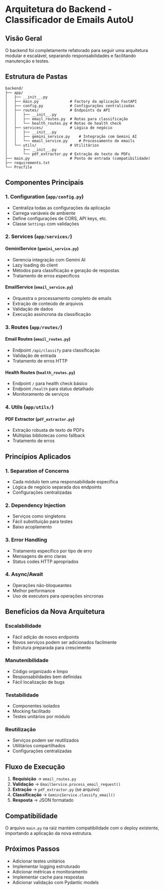 # Arquitetura do Backend - Classificador de Emails AutoU

## Visão Geral

O backend foi completamente refatorado para seguir uma arquitetura modular e escalável, separando responsabilidades e facilitando manutenção e testes.

## Estrutura de Pastas

```
backend/
├── app/
│   ├── __init__.py
│   ├── main.py              # Factory da aplicação FastAPI
│   ├── config.py            # Configurações centralizadas
│   ├── routes/              # Endpoints da API
│   │   ├── __init__.py
│   │   ├── email_routes.py  # Rotas para classificação
│   │   └── health_routes.py # Rotas de health check
│   ├── services/            # Lógica de negócio
│   │   ├── __init__.py
│   │   ├── gemini_service.py    # Integração com Gemini AI
│   │   └── email_service.py     # Processamento de emails
│   └── utils/               # Utilitários
│       ├── __init__.py
│       └── pdf_extractor.py # Extração de texto de PDFs
├── main.py                  # Ponto de entrada (compatibilidade)
├── requirements.txt
└── Procfile
```

## Componentes Principais

### 1. Configuration (`app/config.py`)
- Centraliza todas as configurações da aplicação
- Carrega variáveis de ambiente
- Define configurações de CORS, API keys, etc.
- Classe `Settings` com validações

### 2. Services (`app/services/`)

#### GeminiService (`gemini_service.py`)
- Gerencia integração com Gemini AI
- Lazy loading do client
- Métodos para classificação e geração de respostas
- Tratamento de erros específicos

#### EmailService (`email_service.py`)
- Orquestra o processamento completo de emails
- Extração de conteúdo de arquivos
- Validação de dados
- Execução assíncrona da classificação

### 3. Routes (`app/routes/`)

#### Email Routes (`email_routes.py`)
- Endpoint `/api/classify` para classificação
- Validação de entrada
- Tratamento de erros HTTP

#### Health Routes (`health_routes.py`)
- Endpoint `/` para health check básico
- Endpoint `/health` para status detalhado
- Monitoramento de serviços

### 4. Utils (`app/utils/`)

#### PDF Extractor (`pdf_extractor.py`)
- Extração robusta de texto de PDFs
- Múltiplas bibliotecas como fallback
- Tratamento de erros

## Princípios Aplicados

### 1. Separation of Concerns
- Cada módulo tem uma responsabilidade específica
- Lógica de negócio separada dos endpoints
- Configurações centralizadas

### 2. Dependency Injection
- Serviços como singletons
- Fácil substituição para testes
- Baixo acoplamento

### 3. Error Handling
- Tratamento específico por tipo de erro
- Mensagens de erro claras
- Status codes HTTP apropriados

### 4. Async/Await
- Operações não-bloqueantes
- Melhor performance
- Uso de executors para operações síncronas

## Benefícios da Nova Arquitetura

### Escalabilidade
- Fácil adição de novos endpoints
- Novos serviços podem ser adicionados facilmente
- Estrutura preparada para crescimento

### Manutenibilidade
- Código organizado e limpo
- Responsabilidades bem definidas
- Fácil localização de bugs

### Testabilidade
- Componentes isolados
- Mocking facilitado
- Testes unitários por módulo

### Reutilização
- Serviços podem ser reutilizados
- Utilitários compartilhados
- Configurações centralizadas

## Fluxo de Execução

1. **Requisição** → `email_routes.py`
2. **Validação** → `EmailService.process_email_request()`
3. **Extração** → `pdf_extractor.py` (se arquivo)
4. **Classificação** → `GeminiService.classify_email()`
5. **Resposta** → JSON formatado

## Compatibilidade

O arquivo `main.py` na raiz mantém compatibilidade com o deploy existente, importando a aplicação da nova estrutura.

## Próximos Passos

- Adicionar testes unitários
- Implementar logging estruturado
- Adicionar métricas e monitoramento
- Implementar cache para respostas
- Adicionar validação com Pydantic models
